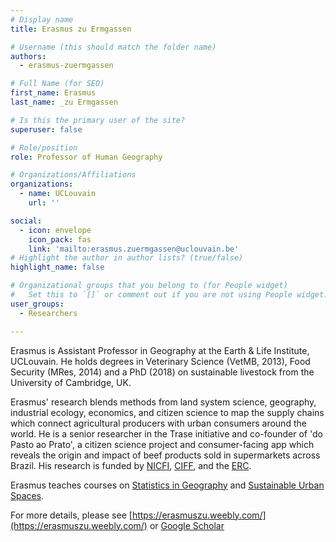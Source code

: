 ```yaml
---
# Display name
title: Erasmus zu Ermgassen

# Username (this should match the folder name)
authors:
  - erasmus-zuermgassen

# Full Name (for SEO)
first_name: Erasmus
last_name: _zu Ermgassen

# Is this the primary user of the site?
superuser: false

# Role/position
role: Professor of Human Geography

# Organizations/Affiliations
organizations:
  - name: UCLouvain
    url: ''

social:
  - icon: envelope
    icon_pack: fas
    link: 'mailto:erasmus.zuermgassen@uclouvain.be'
# Highlight the author in author lists? (true/false)
highlight_name: false

# Organizational groups that you belong to (for People widget)
#   Set this to `[]` or comment out if you are not using People widget.
user_groups:
  - Researchers

---
```


Erasmus is Assistant Professor in Geography at the Earth & Life Institute, UCLouvain. He holds degrees in Veterinary Science (VetMB, 2013), Food Security (MRes, 2014) and a PhD (2018) on sustainable livestock from the University of Cambridge, UK.

Erasmus' research blends methods from land system science, geography, industrial ecology, economics, and citizen science to map the supply chains which connect agricultural producers with urban consumers around the world. He is a senior researcher in the Trase initiative and co-founder of 'do Pasto ao Prato', a citizen science project and consumer-facing app which reveals the origin and impact of beef products sold in supermarkets across Brazil. His research is funded by [NICFI](https://www.nicfi.no/), [CIFF](https://ciff.org/), and the [ERC](https://erc.europa.eu/homepage). 

Erasmus teaches courses on [Statistics in Geography](https://uclouvain.be/en-cours-2024-lgeo1341) and [Sustainable Urban Spaces](https://uclouvain.be/cours-2023-LGEO2210). 

For more details, please see [https://erasmuszu.weebly.com/](https://erasmuszu.weebly.com/) or [Google Scholar](https://scholar.google.com/citations?hl=en&user=U3AB8vsAAAAJ)